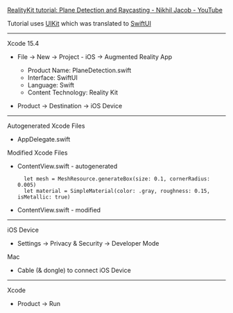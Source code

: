 [RealityKit tutorial: Plane Detection and Raycasting - Nikhil Jacob - YouTube](https://youtu.be/T1u1tyMlMLM?si=QQtj0IFs18EW6ZXi)

Tutorial uses [UIKit](https://developer.apple.com/documentation/uikit) which was translated to [SwiftUI](https://developer.apple.com/xcode/swiftui/)

- - - -

Xcode 15.4

* File -> New -> Project - iOS -> Augmented Reality App
  * Product Name: PlaneDetection.swift
  * Interface: SwiftUI
  * Language: Swift
  * Content Technology: Reality Kit 

* Product -> Destination -> iOS Device
- - - -

Autogenerated Xcode Files
* AppDelegate.swift

Modified Xcode Files
* ContentView.swift - autogenerated

        let mesh = MeshResource.generateBox(size: 0.1, cornerRadius: 0.005)
        let material = SimpleMaterial(color: .gray, roughness: 0.15, isMetallic: true)
  
* ContentView.swift - modified
  
- - - -

iOS Device
* Settings -> Privacy & Security -> Developer Mode

Mac
* Cable (& dongle) to connect iOS Device

- - - -

Xcode
* Product -> Run

